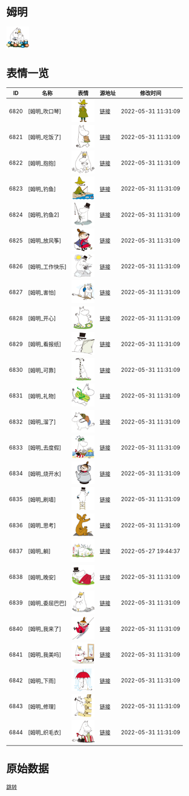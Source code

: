 # 姆明

<img src="./cover.png" height="60" alt="cover" />

# 表情一览

|ID|名称|表情|源地址|修改时间|
|----|----|----|----|----|
|6820|[姆明_吹口琴]|<img src="./pic/006820_%5B姆明_吹口琴%5D.png" height="60" alt="吹口琴"/>|[链接](http://i0.hdslb.com/bfs/emote/6c74333e3a03a6433f5fef181a7305deabbe0ab0.png)|2022-05-31 11:31:09|
|6821|[姆明_吃饭了]|<img src="./pic/006821_%5B姆明_吃饭了%5D.png" height="60" alt="吃饭了"/>|[链接](http://i0.hdslb.com/bfs/emote/3d2f822c0b404837b79c463f9cef0b727aa1ef41.png)|2022-05-31 11:31:09|
|6822|[姆明_抱抱]|<img src="./pic/006822_%5B姆明_抱抱%5D.png" height="60" alt="抱抱"/>|[链接](http://i0.hdslb.com/bfs/emote/20dbe7c8bea5cdadabca08c1693de92ae1c28f92.png)|2022-05-31 11:31:09|
|6823|[姆明_钓鱼]|<img src="./pic/006823_%5B姆明_钓鱼%5D.png" height="60" alt="钓鱼"/>|[链接](http://i0.hdslb.com/bfs/emote/9a1d99dae228f5dd568686ada3cefdabd9e65e16.png)|2022-05-31 11:31:09|
|6824|[姆明_钓鱼2]|<img src="./pic/006824_%5B姆明_钓鱼2%5D.png" height="60" alt="钓鱼2"/>|[链接](http://i0.hdslb.com/bfs/emote/ab8378f5c5f642f786bf0d86b50ff5e5e63faf69.png)|2022-05-31 11:31:09|
|6825|[姆明_放风筝]|<img src="./pic/006825_%5B姆明_放风筝%5D.png" height="60" alt="放风筝"/>|[链接](http://i0.hdslb.com/bfs/emote/0343e5cc3830eb11d6c31280e7232cc0490c2384.png)|2022-05-31 11:31:09|
|6826|[姆明_工作快乐]|<img src="./pic/006826_%5B姆明_工作快乐%5D.png" height="60" alt="工作快乐"/>|[链接](http://i0.hdslb.com/bfs/emote/fcee85daded9281aee4aa6bdfc1f074dd3f64175.png)|2022-05-31 11:31:09|
|6827|[姆明_害怕]|<img src="./pic/006827_%5B姆明_害怕%5D.png" height="60" alt="害怕"/>|[链接](http://i0.hdslb.com/bfs/emote/1adcf62dfe3ba6a2ecbf9a4086a16d9fba052953.png)|2022-05-31 11:31:09|
|6828|[姆明_开心]|<img src="./pic/006828_%5B姆明_开心%5D.png" height="60" alt="开心"/>|[链接](http://i0.hdslb.com/bfs/emote/f43b7a301a55a8a7587b086f488a4d7340baaa23.png)|2022-05-31 11:31:09|
|6829|[姆明_看报纸]|<img src="./pic/006829_%5B姆明_看报纸%5D.png" height="60" alt="看报纸"/>|[链接](http://i0.hdslb.com/bfs/emote/68843eb04c9d9f20407483ba3f82a997ae50339f.png)|2022-05-31 11:31:09|
|6830|[姆明_可靠]|<img src="./pic/006830_%5B姆明_可靠%5D.png" height="60" alt="可靠"/>|[链接](http://i0.hdslb.com/bfs/emote/a4ad323c419548dc8661f650a1cc45a689ca6c79.png)|2022-05-31 11:31:09|
|6831|[姆明_礼物]|<img src="./pic/006831_%5B姆明_礼物%5D.png" height="60" alt="礼物"/>|[链接](http://i0.hdslb.com/bfs/emote/11fd8452ee3c97314514f2e5e7641c589da927cc.png)|2022-05-31 11:31:09|
|6832|[姆明_溜了]|<img src="./pic/006832_%5B姆明_溜了%5D.png" height="60" alt="溜了"/>|[链接](http://i0.hdslb.com/bfs/emote/099b670d1f83455377c806c58ff011252e08bb3f.png)|2022-05-31 11:31:09|
|6833|[姆明_去度假]|<img src="./pic/006833_%5B姆明_去度假%5D.png" height="60" alt="去度假"/>|[链接](http://i0.hdslb.com/bfs/emote/b83bf13acfe137c8e022b52bf624993588d563f5.png)|2022-05-31 11:31:09|
|6834|[姆明_烧开水]|<img src="./pic/006834_%5B姆明_烧开水%5D.png" height="60" alt="烧开水"/>|[链接](http://i0.hdslb.com/bfs/emote/1dbe00fce33d53910d021ac86fdadb4f13bc7289.png)|2022-05-31 11:31:09|
|6835|[姆明_刷墙]|<img src="./pic/006835_%5B姆明_刷墙%5D.png" height="60" alt="刷墙"/>|[链接](http://i0.hdslb.com/bfs/emote/edff4b1a566f23e2e261bf08c8384527399a46a0.png)|2022-05-31 11:31:09|
|6836|[姆明_思考]|<img src="./pic/006836_%5B姆明_思考%5D.png" height="60" alt="思考"/>|[链接](http://i0.hdslb.com/bfs/emote/b8d11b1f5013cb119b7fe42431bbfca08d550328.png)|2022-05-31 11:31:09|
|6837|[姆明_躺]|<img src="./pic/006837_%5B姆明_躺%5D.png" height="60" alt="躺"/>|[链接](http://i0.hdslb.com/bfs/emote/8e87195be3e6b71d5103edb03ff1ffc80c055811.png)|2022-05-27 19:44:37|
|6838|[姆明_晚安]|<img src="./pic/006838_%5B姆明_晚安%5D.png" height="60" alt="晚安"/>|[链接](http://i0.hdslb.com/bfs/emote/274f523968d038760943ff376ad072a465cb7495.png)|2022-05-31 11:31:09|
|6839|[姆明_委屈巴巴]|<img src="./pic/006839_%5B姆明_委屈巴巴%5D.png" height="60" alt="委屈巴巴"/>|[链接](http://i0.hdslb.com/bfs/emote/61d33edb51949367cd22e60eacc17d117f4ef20e.png)|2022-05-31 11:31:09|
|6840|[姆明_我来了]|<img src="./pic/006840_%5B姆明_我来了%5D.png" height="60" alt="我来了"/>|[链接](http://i0.hdslb.com/bfs/emote/b9671f00c5a9e32592b98f05d930c78bd8922db9.png)|2022-05-31 11:31:09|
|6841|[姆明_我美吗]|<img src="./pic/006841_%5B姆明_我美吗%5D.png" height="60" alt="我美吗"/>|[链接](http://i0.hdslb.com/bfs/emote/824b46baebbb5c0c322d90c87444249610a383b4.png)|2022-05-31 11:31:09|
|6842|[姆明_下雨]|<img src="./pic/006842_%5B姆明_下雨%5D.png" height="60" alt="下雨"/>|[链接](http://i0.hdslb.com/bfs/emote/3d01f673ab305c493a8d32c1556a466d7839cdd3.png)|2022-05-31 11:31:09|
|6843|[姆明_修理]|<img src="./pic/006843_%5B姆明_修理%5D.png" height="60" alt="修理"/>|[链接](http://i0.hdslb.com/bfs/emote/991d1ce25ff11e4ec7298e70033578546ad5fc10.png)|2022-05-31 11:31:09|
|6844|[姆明_织毛衣]|<img src="./pic/006844_%5B姆明_织毛衣%5D.png" height="60" alt="织毛衣"/>|[链接](http://i0.hdslb.com/bfs/emote/2dc46fe30c4f788dfc66293776439eefb1ae85ea.png)|2022-05-31 11:31:09|

# 原始数据

[跳转](./raw.json)

